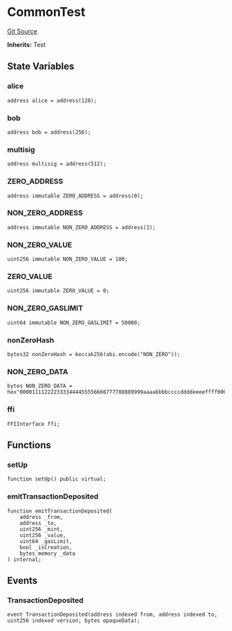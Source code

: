 # CommonTest
[Git Source](https://github.com/ethereum-optimism/optimism/blob/f7b73857601914eeea6fc4c1ba46ae99ca744d97/contracts/test/CommonTest.t.sol)

**Inherits:**
Test


## State Variables
### alice

```solidity
address alice = address(128);
```


### bob

```solidity
address bob = address(256);
```


### multisig

```solidity
address multisig = address(512);
```


### ZERO_ADDRESS

```solidity
address immutable ZERO_ADDRESS = address(0);
```


### NON_ZERO_ADDRESS

```solidity
address immutable NON_ZERO_ADDRESS = address(1);
```


### NON_ZERO_VALUE

```solidity
uint256 immutable NON_ZERO_VALUE = 100;
```


### ZERO_VALUE

```solidity
uint256 immutable ZERO_VALUE = 0;
```


### NON_ZERO_GASLIMIT

```solidity
uint64 immutable NON_ZERO_GASLIMIT = 50000;
```


### nonZeroHash

```solidity
bytes32 nonZeroHash = keccak256(abi.encode("NON_ZERO"));
```


### NON_ZERO_DATA

```solidity
bytes NON_ZERO_DATA = hex"0000111122223333444455556666777788889999aaaabbbbccccddddeeeeffff0000";
```


### ffi

```solidity
FFIInterface ffi;
```


## Functions
### setUp


```solidity
function setUp() public virtual;
```

### emitTransactionDeposited


```solidity
function emitTransactionDeposited(
    address _from,
    address _to,
    uint256 _mint,
    uint256 _value,
    uint64 _gasLimit,
    bool _isCreation,
    bytes memory _data
) internal;
```

## Events
### TransactionDeposited

```solidity
event TransactionDeposited(address indexed from, address indexed to, uint256 indexed version, bytes opaqueData);
```

